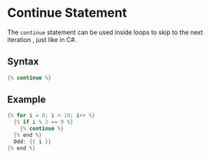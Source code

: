 ﻿# Continue Statement

The `continue` statement can be used inside loops to skip to the next iteration
, just like in C#.

## Syntax

```c#
{% continue %}
```

## Example

```c#
{% for i = 0; i < 10; i++ %}
  {% if i % 2 == 0 %}
    {% continue %}
  {% end %}
  Odd: {{ i }}
{% end %}
```

